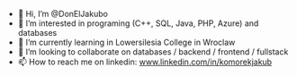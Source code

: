 - 👋 Hi, I’m @DonElJakubo
- 👀 I’m interested in programing (C++, SQL, Java, PHP, Azure) and databases   
- 🌱 I’m currently learning in Lowersilesia College in Wroclaw
- 💞️ I’m looking to collaborate on databases / backend / frontend / fullstack
- 📫 How to reach me on linkedin: www.linkedin.com/in/komorekjakub

<!---
DonElJakubo/DonElJakubo is a ✨ special ✨ repository because its `README.md` (this file) appears on your GitHub profile.
You can click the Preview link to take a look at your changes.
--->
